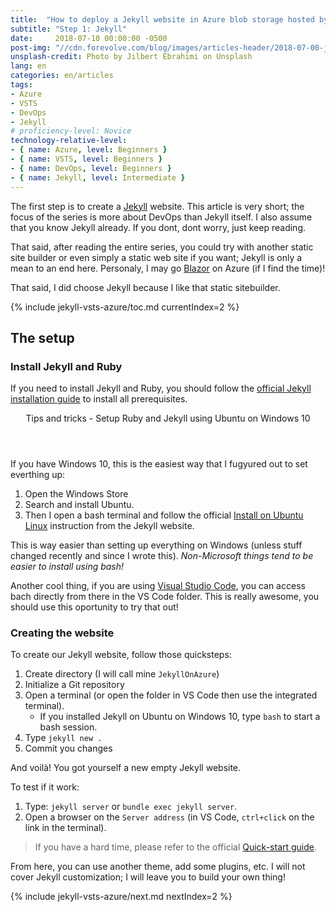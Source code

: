 ```yaml
---
title:  "How to deploy a Jekyll website in Azure blob storage hosted by Azure static website using a VSTS continuous deployment pipeline"
subtitle: "Step 1: Jekyll"
date:     2018-07-10 00:00:00 -0500
post-img: "//cdn.forevolve.com/blog/images/articles-header/2018-07-00-jekyll-vsts-azure-v3.jpg"
unsplash-credit: Photo by Jilbert Ebrahimi on Unsplash
lang: en
categories: en/articles
tags: 
- Azure
- VSTS
- DevOps
- Jekyll
# proficiency-level: Novice
technology-relative-level:
- { name: Azure, level: Beginners }
- { name: VSTS, level: Beginners }
- { name: DevOps, level: Beginners }
- { name: Jekyll, level: Intermediate }
---
```


The first step is to create a [Jekyll](https://jekyllrb.com/) website.
This article is very short; the focus of the series is more about DevOps than Jekyll itself.
I also assume that you know Jekyll already.
If you dont, dont worry, just keep reading.

That said, after reading the entire series, you could try with another static site builder or even simply a static web site if you want; Jekyll is only a mean to an end here. Personaly, I may go [Blazor](https://github.com/aspnet/Blazor) on Azure (if I find the time)!

That said, I did choose Jekyll because I like that static sitebuilder.<!--more-->

{% include jekyll-vsts-azure/toc.md currentIndex=2 %}

## The setup

### Install Jekyll and Ruby

If you need to install Jekyll and Ruby, you should follow the [official Jekyll installation guide](https://jekyllrb.com/docs/installation/) to install all prerequisites.

<aside>
    <header>Tips and tricks - Setup Ruby and Jekyll using Ubuntu on Windows 10</header>
    <section>
        <p>If you have Windows 10, this is the easiest way that I fugyured out to set everthing up:</p>
        <ol>
            <li>Open the Windows Store</li>
            <li>Search and install Ubuntu.</li>
            <li>
                Then I open a bash terminal and follow the official
                <a href="https://jekyllrb.com/docs/installation/#ubuntu">Install on Ubuntu Linux</a>
                instruction from the Jekyll website.
            </li>
        </ol>
        <p>
            This is way easier than setting up everything on Windows (unless stuff changed recently and since I wrote this).
            <i>Non-Microsoft things tend to be easier to install using bash!</i>
        </p>
        <p>Another cool thing, if you are using <a href="https://code.visualstudio.com/">Visual Studio Code</a>, you can access bach directly from there in the VS Code folder. This is really awesome, you should use this oportunity to try that out!</p>
    </section>
</aside>

### Creating the website

To create our Jekyll website, follow those quicksteps:

1.  Create directory (I will call mine `JekyllOnAzure`)
1.  Initialize a Git repository
1.  Open a terminal (or open the folder in VS Code then use the integrated terminal).
    - If you installed Jekyll on Ubuntu on Windows 10, type `bash` to start a bash session.
1.  Type `jekyll new .`
1.  Commit you changes

And voilà! You got yourself a new empty Jekyll website.

To test if it work:

1.  Type: `jekyll server` or `bundle exec jekyll server`.
1.  Open a browser on the `Server address` (in VS Code, `ctrl+click` on the link in the terminal).

> If you have a hard time, please refer to the official [Quick-start guide](https://jekyllrb.com/docs/quickstart/).

From here, you can use another theme, add some plugins, etc.
I will not cover Jekyll customization; I will leave you to build your own thing!

{% include jekyll-vsts-azure/next.md nextIndex=2 %}
